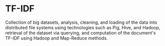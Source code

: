 # TF-IDF
Collection of big datasets, analysis, cleaning, and loading of the data into distributed file systems using technologies such as Pig, Hive, and Hadoop, retrieval of the dataset via querying, and computation of the document's TF-IDF using Hadoop and Map-Reduce methods.
